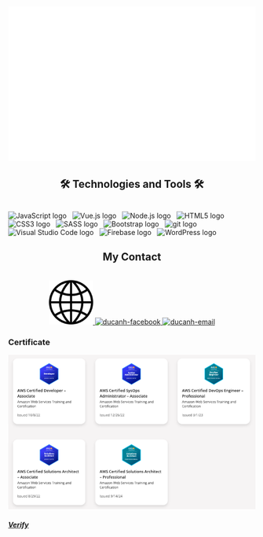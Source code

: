 <!-- Trungquandev -->
<a href="#" target="_blank">
  <img src="svg/icon_web.svg" width="1200" alt="ducanh" />
</a>

<h2 align="center">🛠 Technologies and Tools 🛠</h2>
<br>
<!-- https://simpleicons.org/ -->
<span><img src="https://img.shields.io/badge/JavaScript-282C34?logo=javascript&logoColor=F7DF1E" alt="JavaScript logo" title="JavaScript" height="25" /></span>
&nbsp;
<span><img src="https://img.shields.io/badge/Vue.js-282C34?logo=vue.js&logoColor=4FC08D" alt="Vue.js logo" title="Vue.js" height="25" /></span>
&nbsp;
<span><img src="https://img.shields.io/badge/Node.js-282C34?logo=node.js&logoColor=00F200" alt="Node.js logo" title="Node.js" height="25" /></span>
&nbsp;
<span><img src="https://img.shields.io/badge/HTML5-282C34?logo=html5&logoColor=E34F26" alt="HTML5 logo" title="HTML5" height="25" /></span>
&nbsp;
<span><img src="https://img.shields.io/badge/CSS3-282C34?logo=css3&logoColor=1572B6" alt="CSS3 logo" title="CSS3" height="25" /></span>
&nbsp;
<span><img src="https://img.shields.io/badge/Sass-282C34?logo=sass&logoColor=CC6699" alt="SASS logo" title="SASS" height="25" /></span>
&nbsp;
<span><img src="https://img.shields.io/badge/Bootstrap-282C34?logo=bootstrap&logoColor=7952B3" alt="Bootstrap logo" title="Bootstrap" height="25" /></span>
&nbsp;
<span><img src="https://img.shields.io/badge/git-282C34?logo=git&logoColor=F05032" alt="git logo" title="git" height="25" /></span>
&nbsp;
<span><img src="https://img.shields.io/badge/VS%20Code-282C34?logo=visual-studio-code&logoColor=007ACC" alt="Visual Studio Code logo" title="Visual Studio Code" height="25" /></span>
&nbsp;
<span><img src="https://img.shields.io/badge/Firebase-282C34?logo=firebase&logoColor=FFCA28" alt="Firebase logo" title="Firebase" height="25" /></span>
&nbsp;
<span><img src="https://img.shields.io/badge/WordPress-282C34?logo=wordPress&logoColor=21759B" alt="WordPress logo" title="WordPress" height="25" /></span>
&nbsp;

<br>
<h2 align="center">My Contact</h2>
<br>
<!-- https://icons8.com -->
<div align="center">
  <a href="https://ducanhnguyen.com" target="blank">
    <img width="90" height="90" src="images/web-1873373_1280.png" alt="ducanh-web" />
  </a>
  <a href="https://www.facebook.com/nguyenducanh267" target="blank">
    <img src="https://img.icons8.com/bubbles/100/000000/facebook-new.png" alt="ducanh-facebook" />
  </a>
  <a href="mailto:ducanhnguyen267@gmail.com" target="top">
    <img src="https://img.icons8.com/bubbles/100/000000/apple-mail.png" alt="ducanh-email" />
  </a>
</div>
<div align="left">
  <h3>Certificate</h3>
  <img src="images/my-certificate.png" width="1200" alt="ducanh" />
  <h5><a href="https://www.credly.com/users/d-c-anh-nguy-n.cc6a3454">Verify</a></h5>
</div>



